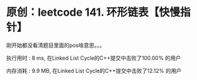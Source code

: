 # 原创：leetcode 141. 环形链表【快慢指针】

刚开始都没看清题目里面的pos啥意思。。。

执行用时 : 8 ms, 在Linked List Cycle的C++提交中击败了100.00% 的用户

内存消耗 : 9.9 MB, 在Linked List Cycle的C++提交中击败了12.12% 的用户

 
